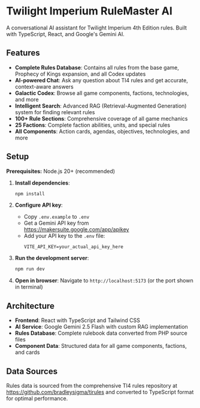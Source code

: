# Twilight Imperium RuleMaster AI

A conversational AI assistant for Twilight Imperium 4th Edition rules. Built with TypeScript, React, and Google's Gemini AI.

## Features

- **Complete Rules Database**: Contains all rules from the base game, Prophecy of Kings expansion, and all Codex updates
- **AI-powered Chat**: Ask any question about TI4 rules and get accurate, context-aware answers
- **Galactic Codex**: Browse all game components, factions, technologies, and more
- **Intelligent Search**: Advanced RAG (Retrieval-Augmented Generation) system for finding relevant rules
- **100+ Rule Sections**: Comprehensive coverage of all game mechanics
- **25 Factions**: Complete faction abilities, units, and special rules
- **All Components**: Action cards, agendas, objectives, technologies, and more

## Setup

**Prerequisites:** Node.js 20+ (recommended)

1. **Install dependencies**:
   ```bash
   npm install
   ```

2. **Configure API key**:
   - Copy `.env.example` to `.env`
   - Get a Gemini API key from https://makersuite.google.com/app/apikey
   - Add your API key to the `.env` file:
     ```
     VITE_API_KEY=your_actual_api_key_here
     ```

3. **Run the development server**:
   ```bash
   npm run dev
   ```

4. **Open in browser**:
   Navigate to `http://localhost:5173` (or the port shown in terminal)

## Architecture

- **Frontend**: React with TypeScript and Tailwind CSS
- **AI Service**: Google Gemini 2.5 Flash with custom RAG implementation
- **Rules Database**: Complete rulebook data converted from PHP source files
- **Component Data**: Structured data for all game components, factions, and cards

## Data Sources

Rules data is sourced from the comprehensive TI4 rules repository at https://github.com/bradleysigma/tirules and converted to TypeScript format for optimal performance.
